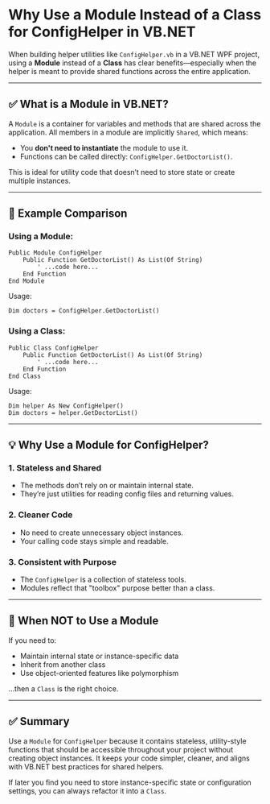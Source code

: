 # Why Use a Module Instead of a Class for ConfigHelper in VB.NET

When building helper utilities like `ConfigHelper.vb` in a VB.NET WPF project, using a **Module** instead of a **Class** has clear benefits—especially when the helper is meant to provide shared functions across the entire application.

---

## ✅ What is a Module in VB.NET?
A `Module` is a container for variables and methods that are shared across the application. All members in a module are implicitly `Shared`, which means:

- You **don't need to instantiate** the module to use it.
- Functions can be called directly: `ConfigHelper.GetDoctorList()`.

This is ideal for utility code that doesn’t need to store state or create multiple instances.

---

## 🔧 Example Comparison

### Using a Module:
```vbnet
Public Module ConfigHelper
    Public Function GetDoctorList() As List(Of String)
        ' ...code here...
    End Function
End Module
```
Usage:
```vbnet
Dim doctors = ConfigHelper.GetDoctorList()
```

### Using a Class:
```vbnet
Public Class ConfigHelper
    Public Function GetDoctorList() As List(Of String)
        ' ...code here...
    End Function
End Class
```
Usage:
```vbnet
Dim helper As New ConfigHelper()
Dim doctors = helper.GetDoctorList()
```

---

## 💡 Why Use a Module for ConfigHelper?

### 1. **Stateless and Shared**
- The methods don’t rely on or maintain internal state.
- They’re just utilities for reading config files and returning values.

### 2. **Cleaner Code**
- No need to create unnecessary object instances.
- Your calling code stays simple and readable.

### 3. **Consistent with Purpose**
- The `ConfigHelper` is a collection of stateless tools.
- Modules reflect that "toolbox" purpose better than a class.

---

## 🧠 When NOT to Use a Module
If you need to:
- Maintain internal state or instance-specific data
- Inherit from another class
- Use object-oriented features like polymorphism

...then a `Class` is the right choice.

---

## ✅ Summary
Use a `Module` for `ConfigHelper` because it contains stateless, utility-style functions that should be accessible throughout your project without creating object instances. It keeps your code simpler, cleaner, and aligns with VB.NET best practices for shared helpers.

If later you find you need to store instance-specific state or configuration settings, you can always refactor it into a `Class`.

<!-- @nested-tags:config-files -->